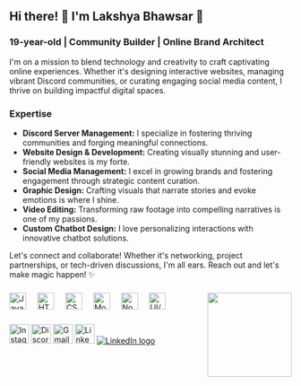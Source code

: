 <h2 align="left">Hi there! 👋 I'm Lakshya Bhawsar 🚀</h2>

<h3>19-year-old | Community Builder | Online Brand Architect</h3>

<p>I'm on a mission to blend technology and creativity to craft captivating online experiences. Whether it's designing interactive websites, managing vibrant Discord communities, or curating engaging social media content, I thrive on building impactful digital spaces.</p>

<h3>Expertise</h3>


   <ul>
        <li>
            <strong>Discord Server Management:</strong> I specialize in fostering thriving communities and forging meaningful connections.
        </li>
        <li>
            <strong>Website Design & Development:</strong> Creating visually stunning and user-friendly websites is my forte.
        </li>
        <li>
            <strong>Social Media Management:</strong> I excel in growing brands and fostering engagement through strategic content curation.
        </li>
        <li>
            <strong>Graphic Design:</strong> Crafting visuals that narrate stories and evoke emotions is where I shine.
        </li>
        <li>
            <strong>Video Editing:</strong> Transforming raw footage into compelling narratives is one of my passions.
        </li>
        <li>
            <strong>Custom Chatbot Design:</strong> I love personalizing interactions with innovative chatbot solutions.
        </li>
    </ul>
    <p>
        Let's connect and collaborate! Whether it's networking, project partnerships, or tech-driven discussions, I'm all ears. Reach out and let's make magic happen! ✨
    </p>



###

<img align="right" height="150" src="https://i.imgflip.com/65efzo.gif"  />

###

<div align="left">
  <img src="https://cdn.jsdelivr.net/gh/devicons/devicon/icons/javascript/javascript-original.svg" height="30" alt="JavaScript logo" />
  <img width="12" />
  <img src="https://cdn.jsdelivr.net/gh/devicons/devicon/icons/html5/html5-original.svg" height="30" alt="HTML logo" />
  <img width="12" />
  <img src="https://cdn.jsdelivr.net/gh/devicons/devicon/icons/css3/css3-original.svg" height="30" alt="CSS logo" />
  <img width="12" />
  <img src="https://cdn.jsdelivr.net/gh/devicons/devicon/icons/mongodb/mongodb-original.svg" height="30" alt="MongoDB logo" />
  <img width="12" />
  <img src="https://cdn.jsdelivr.net/gh/devicons/devicon/icons/nodejs/nodejs-original.svg" height="30" alt="Node.js logo" />
  <img width="12" />
  <img src="https://www.simplihire.com/wp-content/uploads/2023/09/ux-ui-logo.png" height="30" alt="UI/UX logo" />
</div>



###

<div align="left">
  <a href="https://www.instagram.com/lakshh._.22/"><img src="https://img.shields.io/static/v1?message=Instagram&logo=instagram&label=&color=E4405F&logoColor=white&labelColor=&style=for-the-badge" height="35" alt="Instagram logo" /></a>
  <a href="https://discord.gg/MWFH2N9FR8"><img src="https://img.shields.io/static/v1?message=Discord&logo=discord&label=&color=7289DA&logoColor=white&labelColor=&style=for-the-badge" height="35" alt="Discord logo" /></a>
  <a href="mailto:lakshyabhawsar1722@gmail.com"><img src="https://img.shields.io/static/v1?message=Gmail&logo=gmail&label=&color=D14836&logoColor=white&labelColor=&style=for-the-badge" height="35" alt="Gmail logo" /></a>
  <a href="https://www.linkedin.com/in/lakshya-bhawsar/?original_referer=https%3A%2F%2Fwww%2Egoogle%2Ecom%2F&originalSubdomain=in"><img src="https://img.shields.io/static/v1?message=LinkedIn&logo=linkedin&label=&color=0077B5&logoColor=white&labelColor=&style=for-the-badge" height="35" alt="LinkedIn logo" /></a>
    <a href="https://laksh-devloper-portfolio.webflow.io/"><img src="https://img.shields.io/badge/Portfolio%20-8A2BE2 height="35" alt="LinkedIn logo" /></a>
</div>


###

<br clear="both">


###
